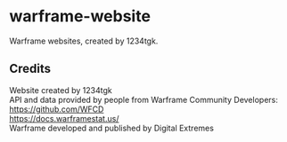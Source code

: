 # warframe-website

Warframe websites, created by 1234tgk.

## Credits

Website created by 1234tgk\
API and data provided by people from Warframe Community Developers:\
<https://github.com/WFCD>\
<https://docs.warframestat.us/>\
Warframe developed and published by Digital Extremes
